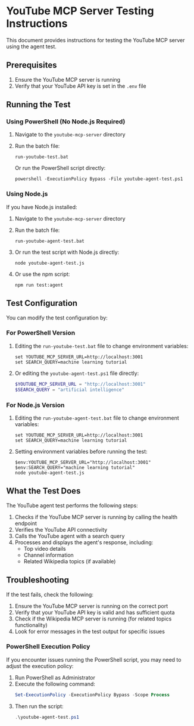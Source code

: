 # YouTube MCP Server Testing Instructions

This document provides instructions for testing the YouTube MCP server using the agent test.

## Prerequisites

1. Ensure the YouTube MCP server is running
2. Verify that your YouTube API key is set in the `.env` file

## Running the Test

### Using PowerShell (No Node.js Required)

1. Navigate to the `youtube-mcp-server` directory
2. Run the batch file:
   ```
   run-youtube-test.bat
   ```

   Or run the PowerShell script directly:
   ```
   powershell -ExecutionPolicy Bypass -File youtube-agent-test.ps1
   ```

### Using Node.js

If you have Node.js installed:

1. Navigate to the `youtube-mcp-server` directory
2. Run the batch file:
   ```
   run-youtube-agent-test.bat
   ```

3. Or run the test script with Node.js directly:
   ```
   node youtube-agent-test.js
   ```

4. Or use the npm script:
   ```
   npm run test:agent
   ```

## Test Configuration

You can modify the test configuration by:

### For PowerShell Version

1. Editing the `run-youtube-test.bat` file to change environment variables:
   ```
   set YOUTUBE_MCP_SERVER_URL=http://localhost:3001
   set SEARCH_QUERY=machine learning tutorial
   ```

2. Or editing the `youtube-agent-test.ps1` file directly:
   ```powershell
   $YOUTUBE_MCP_SERVER_URL = "http://localhost:3001"
   $SEARCH_QUERY = "artificial intelligence"
   ```

### For Node.js Version

1. Editing the `run-youtube-agent-test.bat` file to change environment variables:
   ```
   set YOUTUBE_MCP_SERVER_URL=http://localhost:3001
   set SEARCH_QUERY=machine learning tutorial
   ```

2. Setting environment variables before running the test:
   ```
   $env:YOUTUBE_MCP_SERVER_URL="http://localhost:3001"
   $env:SEARCH_QUERY="machine learning tutorial"
   node youtube-agent-test.js
   ```

## What the Test Does

The YouTube agent test performs the following steps:

1. Checks if the YouTube MCP server is running by calling the health endpoint
2. Verifies the YouTube API connectivity
3. Calls the YouTube agent with a search query
4. Processes and displays the agent's response, including:
   - Top video details
   - Channel information
   - Related Wikipedia topics (if available)

## Troubleshooting

If the test fails, check the following:

1. Ensure the YouTube MCP server is running on the correct port
2. Verify that your YouTube API key is valid and has sufficient quota
3. Check if the Wikipedia MCP server is running (for related topics functionality)
4. Look for error messages in the test output for specific issues

### PowerShell Execution Policy

If you encounter issues running the PowerShell script, you may need to adjust the execution policy:

1. Run PowerShell as Administrator
2. Execute the following command:
   ```powershell
   Set-ExecutionPolicy -ExecutionPolicy Bypass -Scope Process
   ```
3. Then run the script:
   ```powershell
   .\youtube-agent-test.ps1
   ``` 